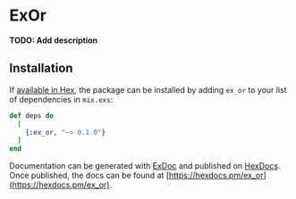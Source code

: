 # ExOr

**TODO: Add description**

## Installation

If [available in Hex](https://hex.pm/docs/publish), the package can be installed
by adding `ex_or` to your list of dependencies in `mix.exs`:

```elixir
def deps do
  [
    {:ex_or, "~> 0.1.0"}
  ]
end
```

Documentation can be generated with [ExDoc](https://github.com/elixir-lang/ex_doc)
and published on [HexDocs](https://hexdocs.pm). Once published, the docs can
be found at [https://hexdocs.pm/ex_or](https://hexdocs.pm/ex_or).

